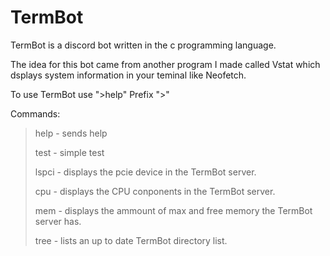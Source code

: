 # TermBot

TermBot is a discord bot written in the c programming language.

The idea for this bot came from another program I made called Vstat which dsplays system information in your teminal like Neofetch.

To use TermBot use ">help"
Prefix ">"

Commands:
>help - sends help
>
>test - simple test
>
>lspci - displays the pcie device in the TermBot server.
>
>cpu - displays the CPU conponents in the TermBot server.
>
>mem - displays the ammount of max and free memory the TermBot server has.
>
>tree - lists an up to date TermBot directory list.
>
